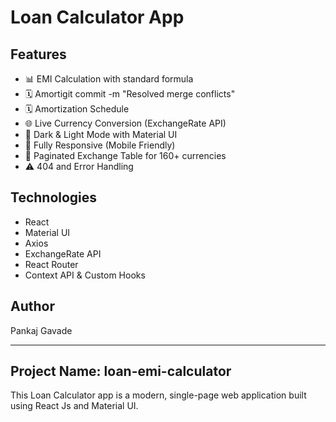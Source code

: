 # Loan Calculator App


## Features

- 📊 EMI Calculation with standard formula
- 🗓️ Amortigit commit -m "Resolved merge conflicts"
- 🗓️ Amortization Schedule
- 🌐 Live Currency Conversion (ExchangeRate API)
- 🌙 Dark & Light Mode with Material UI
- 📱 Fully Responsive (Mobile Friendly)
- 🔁 Paginated Exchange Table for 160+ currencies
- ⚠️ 404 and Error Handling

## Technologies

- React
- Material UI
- Axios
- ExchangeRate API
- React Router
- Context API & Custom Hooks

## Author

Pankaj Gavade

---

## Project Name: loan-emi-calculator

This Loan Calculator app is a modern, single-page web application built using React Js and Material UI.
